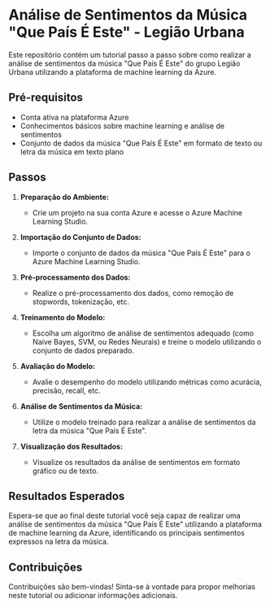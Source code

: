 # Análise de Sentimentos da Música "Que País É Este" - Legião Urbana

Este repositório contém um tutorial passo a passo sobre como realizar a análise de sentimentos da música "Que País É Este" do grupo Legião Urbana utilizando a plataforma de machine learning da Azure.

## Pré-requisitos

- Conta ativa na plataforma Azure
- Conhecimentos básicos sobre machine learning e análise de sentimentos
- Conjunto de dados da música "Que País É Este" em formato de texto ou letra da música em texto plano

## Passos

1. **Preparação do Ambiente:**
   - Crie um projeto na sua conta Azure e acesse o Azure Machine Learning Studio.

2. **Importação do Conjunto de Dados:**
   - Importe o conjunto de dados da música "Que País É Este" para o Azure Machine Learning Studio.

3. **Pré-processamento dos Dados:**
   - Realize o pré-processamento dos dados, como remoção de stopwords, tokenização, etc.

4. **Treinamento do Modelo:**
   - Escolha um algoritmo de análise de sentimentos adequado (como Naive Bayes, SVM, ou Redes Neurais) e treine o modelo utilizando o conjunto de dados preparado.

5. **Avaliação do Modelo:**
   - Avalie o desempenho do modelo utilizando métricas como acurácia, precisão, recall, etc.

6. **Análise de Sentimentos da Música:**
   - Utilize o modelo treinado para realizar a análise de sentimentos da letra da música "Que País É Este".

7. **Visualização dos Resultados:**
   - Visualize os resultados da análise de sentimentos em formato gráfico ou de texto.

## Resultados Esperados

Espera-se que ao final deste tutorial você seja capaz de realizar uma análise de sentimentos da música "Que País É Este" utilizando a plataforma de machine learning da Azure, identificando os principais sentimentos expressos na letra da música.

## Contribuições

Contribuições são bem-vindas! Sinta-se à vontade para propor melhorias neste tutorial ou adicionar informações adicionais.
